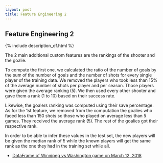 ```yaml
---
layout: post
title: Feature Engineering 2
---
```


## Feature Engineering 2


{% include description_df.html %}

The 2 main additional custom features are the rankings of the shooter and the goalie.


To compute the first one, we calculated the ratio of the number of goals by the sum of the number of goals and the 
number of shots for every single player of the training data.
We removed the players who took less than 15% of the average number of shots per player and per season.
Those players were given the average ranking (5). We then used every other shooter and gave them a rank (1 to 10) 
based on their success rate.


Likewise, the goalers ranking was computed using their save percentage. 
As for the 1st feature, we removed from the computation the goalies who faced less than 150 shots
so those who played on average less than 5 games. They received the average rank (5). 
The rest of the goalies got their respective rank.


In order to be able to infer these values in the test set, the new players will be given the median rank of 5 while 
the known players will get the same rank as the one they had 
in the training set while all.
- [DataFrame of Winnipeg vs Washington game on March 12, 2018](https://www.comet.ml/bariljeanfrancois/nhl-ds-milestone2/d70e3490cd724022b35de5a54f541ecc?assetId=76c69a6ab176417cace1287d541cd0cd&assetPath=dataframes&experiment-tab=assets)
